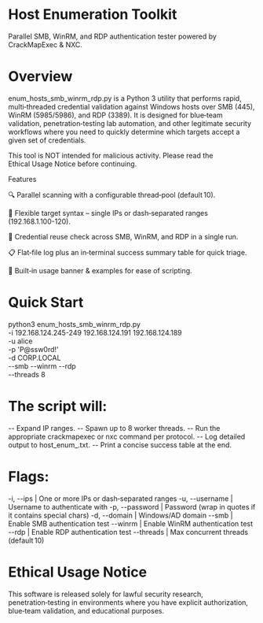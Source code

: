 # Host Enumeration Toolkit

Parallel SMB, WinRM, and RDP authentication tester powered by CrackMapExec & NXC.

# Overview

enum_hosts_smb_winrm_rdp.py is a Python 3 utility that performs rapid, multi‑threaded credential validation against Windows hosts over SMB (445), WinRM (5985/5986), and RDP (3389).  It is designed for blue‑team validation, penetration‑testing lab automation, and other legitimate security workflows where you need to quickly determine which targets accept a given set of credentials.

This tool is NOT intended for malicious activity. Please read the Ethical Usage Notice before continuing.

Features

🔍 Parallel scanning with a configurable thread‑pool (default 10).

🎯 Flexible target syntax – single IPs or dash‑separated ranges (192.168.1.100-120).

🔐 Credential reuse check across SMB, WinRM, and RDP in a single run.

📋 Flat‑file log plus an in‑terminal success summary table for quick triage.

📝 Built‑in usage banner & examples for ease of scripting.

# Quick Start

python3 enum_hosts_smb_winrm_rdp.py \
  -i 192.168.124.245-249 192.168.124.191 192.168.124.189 \
  -u alice \
  -p 'P@ssw0rd!' \
  -d CORP.LOCAL \
  --smb --winrm --rdp \
  --threads 8

# The script will:

-- Expand IP ranges.
-- Spawn up to 8 worker threads.
-- Run the appropriate crackmapexec or nxc command per protocol.
-- Log detailed output to host_enum_<timestamp>.txt.
-- Print a concise success table at the end.

# Flags:
-i, --ips | One or more IPs or dash‑separated ranges
-u, --username | Username to authenticate with
-p, --password | Password (wrap in quotes if it contains special chars)
-d, --domain | Windows/AD domain
--smb | Enable SMB authentication test
--winrm | Enable WinRM authentication test
--rdp | Enable RDP authentication test
--threads | Max concurrent threads (default 10)

# Ethical Usage Notice

This software is released solely for lawful security research, penetration‑testing in environments where you have explicit authorization, blue‑team validation, and educational purposes.
